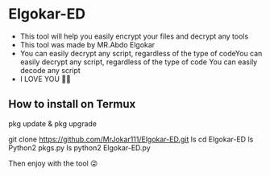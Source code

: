 # Elgokar-ED
- This tool will help you easily encrypt your files and decrypt any tools 
- This tool was made by MR.Abdo Elgokar 
- You can easily decrypt any script, regardless of the type of codeYou can easily decrypt any script, regardless of the type of code You can easily decode any script 
- I LOVE YOU 💞🥺

How to install on Termux 
---------------------------
pkg update & pkg upgrade

git clone https://github.com/MrJokar111/Elgokar-ED.git
ls
cd Elgokar-ED
ls 
Python2 pkgs.py
ls
python2 Elgokar-ED.py

Then enjoy with the tool 😜


